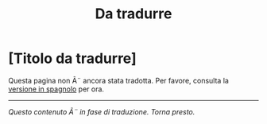 ﻿---
title: [Da tradurre]
---

<!-- TODO: translation missing - Italian version -->

# [Titolo da tradurre]

Questa pagina non Ã¨ ancora stata tradotta. Per favore, consulta la [versione in spagnolo](/es/mitos-juventud) per ora.

---

*Questo contenuto Ã¨ in fase di traduzione. Torna presto.*
